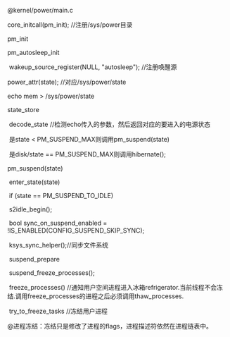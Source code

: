 @kernel/power/main.c

core_initcall(pm_init);		//注册/sys/power目录

pm_init

pm_autosleep_init

​	wakeup_source_register(NULL, "autosleep");	//注册唤醒源





power_attr(state);	//对应/sys/power/state





echo mem > /sys/power/state

state_store

​	decode_state		//检测echo传入的参数，然后返回对应的要进入的电源状态

​	是state < PM_SUSPEND_MAX则调用pm_suspend(state)

​	是disk/state == PM_SUSPEND_MAX则调用hibernate();





pm_suspend(state)

​	enter_state(state)

​		if (state == PM_SUSPEND_TO_IDLE)

​			s2idle_begin();

​		bool sync_on_suspend_enabled = !IS_ENABLED(CONFIG_SUSPEND_SKIP_SYNC);

​			ksys_sync_helper();//同步文件系统



​			suspend_prepare

​				suspend_freeze_processes();

​					freeze_processes()	//通知用户空间进程进入冰箱refrigerator.当前线程不会冻结.调用freeze_processes的进程之后必须调用thaw_processes.

​						try_to_freeze_tasks		//冻结用户进程





@进程冻结：冻结只是修改了进程的flags，进程描述符依然在进程链表中。